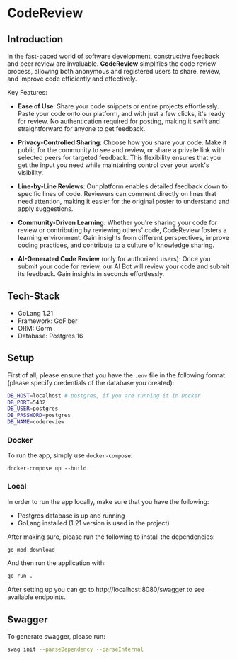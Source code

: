 # CodeReview

## Introduction

In the fast-paced world of software development, constructive feedback and peer review are invaluable. **CodeReview** simplifies the code review process, allowing both anonymous and registered users to share, review, and improve code efficiently and effectively.


Key Features:

- **Ease of Use**: Share your code snippets or entire projects effortlessly. Paste your code onto our platform, and with just a few clicks, it's ready for review. No authentication required for posting, making it swift and straightforward for anyone to get feedback.

- **Privacy-Controlled Sharing**: Choose how you share your code. Make it public for the community to see and review, or share a private link with selected peers for targeted feedback. This flexibility ensures that you get the input you need while maintaining control over your work's visibility.

- **Line-by-Line Reviews**: Our platform enables detailed feedback down to specific lines of code. Reviewers can comment directly on lines that need attention, making it easier for the original poster to understand and apply suggestions.

- **Community-Driven Learning**: Whether you're sharing your code for review or contributing by reviewing others' code, CodeReview fosters a learning environment. Gain insights from different perspectives, improve coding practices, and contribute to a culture of knowledge sharing.

- **AI-Generated Code Review** (only for authorized users): Once you submit your code for review, our AI Bot will review your code and submit its feedback. Gain insights in seconds effortlessly.

## Tech-Stack

- GoLang 1.21
- Framework: GoFiber
- ORM: Gorm
- Database: Postgres 16

## Setup

First of all, please ensure that you have the `.env` file in the following format (please specify credentials of the database you created):

```bash
DB_HOST=localhost # postgres, if you are running it in Docker
DB_PORT=5432
DB_USER=postgres
DB_PASSWORD=postgres
DB_NAME=codereview
```

### Docker

To run the app, simply use `docker-compose`:

```
docker-compose up --build
```

### Local

In order to run the app locally, make sure that you have the following:
- Postgres database is up and running
- GoLang installed (1.21 version is used in the project)


After making sure, please run the following to install the dependencies:
```bash
go mod download
```


And then run the application with:
```bash
go run .
```

After setting up you can go to http://localhost:8080/swagger to see available endpoints.

## Swagger

To generate swagger, please run:

```bash
swag init --parseDependency --parseInternal
```
